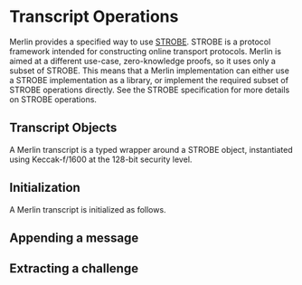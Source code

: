 # Transcript Operations

Merlin provides a specified way to use [STROBE][strobe].  STROBE is a
protocol framework intended for constructing online transport
protocols.  Merlin is aimed at a different use-case, zero-knowledge
proofs, so it uses only a subset of STROBE.  This means that a Merlin
implementation can either use a STROBE implementation as a library, or
implement the required subset of STROBE operations directly.  See the
STROBE specification for more details on STROBE operations.

## Transcript Objects

A Merlin transcript is a typed wrapper around a STROBE object,
instantiated using Keccak-f/1600 at the 128-bit security level.

## Initialization

A Merlin transcript is initialized as follows.

## Appending a message

## Extracting a challenge

[strobe]: https://strobe.sourceforge.io/
